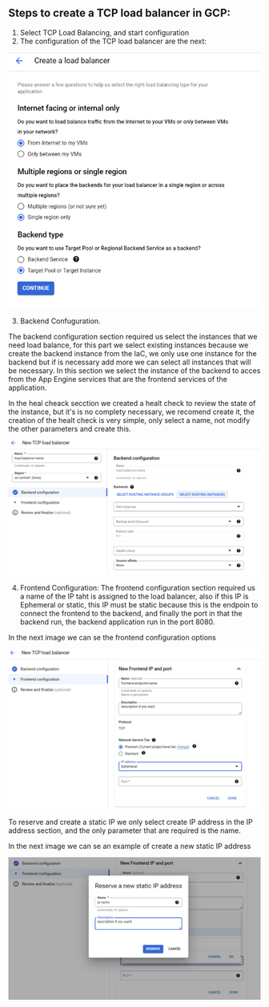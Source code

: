 ## Steps to create a TCP load balancer in GCP:

1. Select TCP Load Balancing, and start configuration
2. The configuration of the TCP load balancer are the next:

![TCP Load Balancer](https://github.com/DavidSanchez2000/Medellin-Med-Endabank-DevOps/blob/master/IaC%20(Terraform)/TCPLB.PNG)

3. Backend Confuguration. 

The backend configuration section required us select the instances that we need load balance, for this part we select existing instances because we create the backend instance from the IaC, we only use one instance for the backend but if is necessary add more we can select all instances that will be necessary. In this section we select the instance of the backend to acces from the App Engine services that are the frontend services of the application.

In the heal cheack secction we created a healt check to review the state of the instance, but it's is no complety necessary, we recomend create it, the creation of the healt check is very simple, only select a name, not modify the other parameters and create this.

![Backend Configuration](https://github.com/DavidSanchez2000/Medellin-Med-Endabank-DevOps/blob/master/IaC%20(Terraform)/Backend_configuration.PNG)

4. Frontend Configuration:
The frontend configuration section required us a name of the IP taht is assigned to the load balancer, also if this IP is Ephemeral or static, this IP must be static because this is the endpoin to connect the frontend to the backend, and finally the port in that the backend run, the backend application run in the port 8080.

In the next image we can se the frontend configuration options

![Frontend Configuration](https://github.com/DavidSanchez2000/Medellin-Med-Endabank-DevOps/blob/master/IaC%20(Terraform)/Frontend_configuration.PNG)

To reserve and create a static IP we only select create IP address in the IP address section, and the only parameter that are required is the name.

In the next image we can se an example of create a new static IP address

![Frontend Configuration](https://github.com/DavidSanchez2000/Medellin-Med-Endabank-DevOps/blob/master/IaC%20(Terraform)/Frontend_reserve_static_IP_address.PNG)

